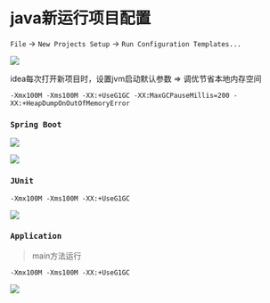 # java新运行项目配置

`File` -> `New Projects Setup` -> `Run Configuration Templates...`

![](images/idea-set-new-projects-run-configuration-templates.png)

idea每次打开新项目时，设置jvm启动默认参数 => 调优节省本地内存空间

```
-Xmx100M -Xms100M -XX:+UseG1GC -XX:MaxGCPauseMillis=200 -XX:+HeapDumpOnOutOfMemoryError
```

### `Spring Boot`

![](images/idea-set-new-projects-run-configuration-templates-springboot.png)

![](images/idea-set-new-projects-run-configuration-templates-springboot-jar.png)

### `JUnit`

```
-Xmx100M -Xms100M -XX:+UseG1GC
```

![](images/idea-set-new-projects-run-configuration-templates-junit.png)

### `Application`

> main方法运行

```
-Xmx100M -Xms100M -XX:+UseG1GC
```

![](images/idea-set-new-projects-run-configuration-templates-main.png)
